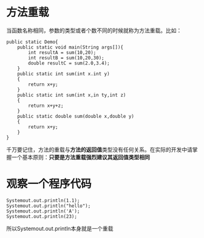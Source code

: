 # 方法重载
当函数名称相同，参数的类型或者个数不同的时候就称为方法重载。比如：
```
public static Demo{
	public static void main(String args[]){
    	int resultA = sum(10,20);
        int resultB = sum(10,20,30);
        double resultC = sum(2.0,3.4);
    }
    public static int sum(int x.int y)
    {
    	return x+y;
    }
    public static int sum(int x,in ty,int z)
    {
    	return x+y+z;
    }
    public static double sum(double x,double y)
    {
    	return x+y;
    }
}
```
千万要记住，方法的重载与**方法的返回值**类型没有任何关系。在实际的开发中请掌握一个基本原则：**只要是方法重载强烈建议其返回值类型相同**

# 观察一个程序代码
```
Systemout.out.println(1.1);
Systemout.out.println("hello");
Systemout.out.println('A');
Systemout.out.println(23);
```
所以Systemout.out.println本身就是一个重载